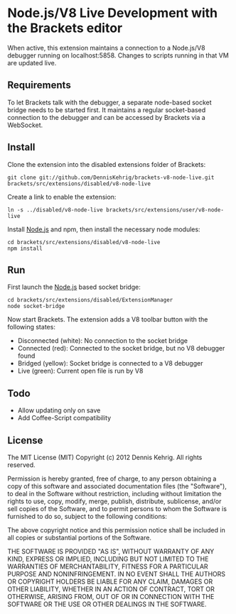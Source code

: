 # Node.js/V8 Live Development with the Brackets editor

When active, this extension maintains a connection to a Node.js/V8 debugger running on localhost:5858.
Changes to scripts running in that VM are updated live.

## Requirements

To let Brackets talk with the debugger, a separate node-based socket bridge needs to be started first.
It maintains a regular socket-based connection to the debugger and can be accessed by Brackets via a WebSocket.

## Install

Clone the extension into the disabled extensions folder of Brackets:

    git clone git://github.com/DennisKehrig/brackets-v8-node-live.git brackets/src/extensions/disabled/v8-node-live

Create a link to enable the extension:

    ln -s ../disabled/v8-node-live brackets/src/extensions/user/v8-node-live

Install [Node.js](http://nodejs.org/) and npm, then install the necessary node modules:

    cd brackets/src/extensions/disabled/v8-node-live
    npm install

## Run

First launch the [Node.js](http://nodejs.org/) based socket bridge:

    cd brackets/src/extensions/disabled/ExtensionManager
    node socket-bridge

Now start Brackets. The extension adds a V8 toolbar button with the following states:

- Disconnected (white):  No connection to the socket bridge
- Connected (red):       Connected to the socket bridge, but no V8 debugger found
- Bridged (yellow):      Socket bridge is connected to a V8 debugger
- Live (green):          Current open file is run by V8

## Todo

- Allow updating only on save
- Add Coffee-Script compatibility

## License

The MIT License (MIT)
Copyright (c) 2012 Dennis Kehrig. All rights reserved.
 
Permission is hereby granted, free of charge, to any person obtaining a copy of this software and associated documentation files (the "Software"), to deal in the Software without restriction, including without limitation the rights to use, copy, modify, merge, publish, distribute, sublicense, and/or sell copies of the Software, and to permit persons to whom the Software is furnished to do so, subject to the following conditions:
 
The above copyright notice and this permission notice shall be included in all copies or substantial portions of the Software.
 
THE SOFTWARE IS PROVIDED "AS IS", WITHOUT WARRANTY OF ANY KIND, EXPRESS OR IMPLIED, INCLUDING BUT NOT LIMITED TO THE WARRANTIES OF MERCHANTABILITY, FITNESS FOR A PARTICULAR PURPOSE AND NONINFRINGEMENT. IN NO EVENT SHALL THE AUTHORS OR COPYRIGHT HOLDERS BE LIABLE FOR ANY CLAIM, DAMAGES OR OTHER LIABILITY, WHETHER IN AN ACTION OF CONTRACT, TORT OR OTHERWISE, ARISING FROM, OUT OF OR IN CONNECTION WITH THE SOFTWARE OR THE USE OR OTHER DEALINGS IN THE SOFTWARE.
